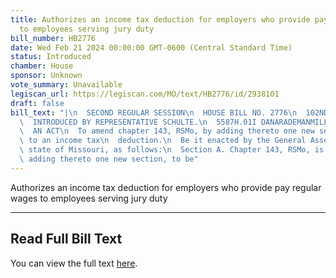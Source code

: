 ```yaml
---
title: Authorizes an income tax deduction for employers who provide pay regular wages
  to employees serving jury duty
bill_number: HB2776
date: Wed Feb 21 2024 00:00:00 GMT-0600 (Central Standard Time)
status: Introduced
chamber: House
sponsor: Unknown
vote_summary: Unavailable
legiscan_url: https://legiscan.com/MO/text/HB2776/id/2938101
draft: false
bill_text: "|\n  SECOND REGULAR SESSION\n  HOUSE BILL NO. 2776\n  102ND GENERAL ASSEMBLY\n\
  \  INTRODUCED BY REPRESENTATIVE SCHULTE.\n  5587H.01I DANARADEMANMILLER,ChiefClerk\n\
  \  AN ACT\n  To amend chapter 143, RSMo, by adding thereto one new section relating\
  \ to an income tax\n  deduction.\n  Be it enacted by the General Assembly of the\
  \ state of Missouri, as follows:\n  Section A. Chapter 143, RSMo, is amended by\
  \ adding thereto one new section, to be"
---
```

Authorizes an income tax deduction for employers who provide pay regular wages to employees serving jury duty

---

## Read Full Bill Text

You can view the full text [here](https://legiscan.com/MO/text/HB2776/id/2938101).
